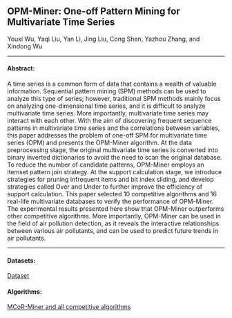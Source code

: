 ## OPM-Miner: One-off Pattern Mining for Multivariate Time Series

Youxi Wu, Yaqi Liu, Yan Li, Jing Liu, Cong Shen, Yazhou Zhang, and Xindong Wu

***

#### Abstract:
A time series is a common form of data that contains a wealth of valuable information. Sequential pattern mining (SPM) methods can be used to analyze this type of series; however, traditional SPM methods mainly focus on analyzing one-dimensional time series, and it is difficult to analyze multivariate time series. More importantly, multivariate time series may interact with each other. With the aim of discovering frequent sequence patterns in multivariate time series and the correlations between variables, this paper addresses the problem of one-off SPM for multivariate time series (OPM) and presents the OPM-Miner algorithm. At the data preprocessing stage, the original multivariate time series is converted into binary inverted dictionaries to avoid the need to scan the original database. To reduce the number of candidate patterns, OPM-Miner employs an itemset pattern join strategy. At the support calculation stage, we introduce strategies for pruning infrequent items and bit index sliding, and develop strategies called Over and Under to further improve the efficiency of support calculation. This paper selected 10 competitive algorithms and 16 real-life multivariate databases to verify the performance of OPM-Miner. The experimental results presented here show that OPM-Miner outperforms other competitive algorithms. More importantly, OPM-Miner can be used in the field of air pollution detection, as it reveals the interactive relationships between various air pollutants, and can be used to predict future trends in air pollutants. 

---

#### Datasets:
[Dataset](https://github.com/wuc567/Pattern-Mining/blob/master/OPM-Miner/DataSets)

#### Algorithms:

[MCoR-Miner and all competitive algorithms](https://github.com/wuc567/Pattern-Mining/blob/master/OPM-Miner/Algorithms)
 

